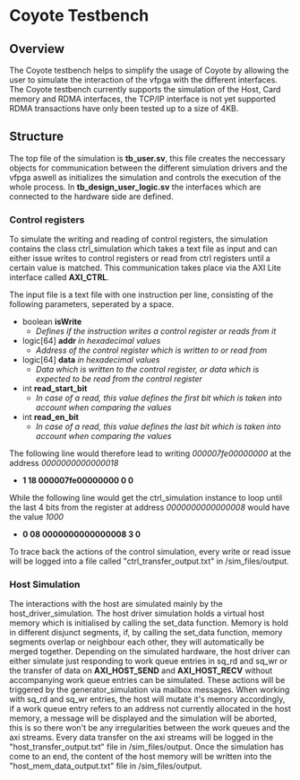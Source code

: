 <h1>Coyote Testbench</h1>

<h2>Overview</h2>

The Coyote testbench helps to simplify the usage of Coyote by allowing the user to simulate the interaction of the vfpga with the different interfaces.
The Coyote testbench currently supports the simulation of the Host, Card memory and RDMA interfaces, the TCP/IP interface is not yet supported
RDMA transactions have only been tested up to a size of 4KB.

<h2>Structure</h2>

The top file of the simulation is **tb_user.sv**, this file creates the neccessary objects for communication between the different simulation drivers and the vfpga aswell as initializes the simulation and controls the execution of the whole process.
In **tb_design_user_logic.sv** the interfaces which are connected to the hardware side are defined.


<h3>Control registers</h3>

To simulate the writing and reading of control registers, the simulation contains the class ctrl_simulation which takes a text file as input and can either issue writes to control registers or read from ctrl registers until a certain value is matched.
This communication takes place via the AXI Lite interface called **AXI_CTRL**.

The input file is a text file with one instruction per line, consisting of the following parameters, seperated by a space.
- boolean **isWrite**
  - *Defines if the instruction writes a control register or reads from it*
- logic[64] **addr** *in hexadecimal values*
  - *Address of the control register which is written to or read from*
- logic[64] **data** *in hexadecimal values*
  - *Data which is written to the control register, or data which is expected to be read from the control register*
- int **read_start_bit**
  - *In case of a read, this value defines the first bit which is taken into account when comparing the values*
- int **read_en_bit**
  - *In case of a read, this value defines the last bit which is taken into account when comparing the values*
 
The following line would therefore lead to writing *000007fe00000000* at the address *0000000000000018*
- **1 18 000007fe00000000 0 0**

While the following line would get the ctrl_simulation instance to loop until the last 4 bits from the register at address *0000000000000008* would have the value *1000*
- **0 08 0000000000000008 3 0**

To trace back the actions of the control simulation, every write or read issue will be logged into a file called "ctrl_transfer_output.txt" in /sim_files/output.


<h3>Host Simulation</h3>

The interactions with the host are simulated mainly by the host_driver_simulation. The host driver simulation holds a virtual host memory which is initialised by calling the set_data function. Memory is hold in different disjunct segments, if, by calling the set_data function, memory segments overlap or neighbour each other, they will automatically be merged together.
Depending on the simulated hardware, the host driver can either simulate just responding to work queue entries in sq_rd and sq_wr or the transfer of data on **AXI_HOST_SEND** and **AXI_HOST_RECV** without accompanying work queue entries can be simulated.
These actions will be triggered by the generator_simulation via mailbox messages.
When working with sq_rd and sq_wr entries, the host will mutate it's memory accordingly, if a work queue entry refers to an address not currently allocated in the host memory, a message will be displayed and the simulation will be aborted, this is so there won't be any irregularities between the work queues and the axi streams.
Every data transfer on the axi streams will be logged in the "host_transfer_output.txt" file in /sim_files/output. Once the simulation has come to an end, the content of the host memory will be written into the "host_mem_data_output.txt" file in /sim_files/output.